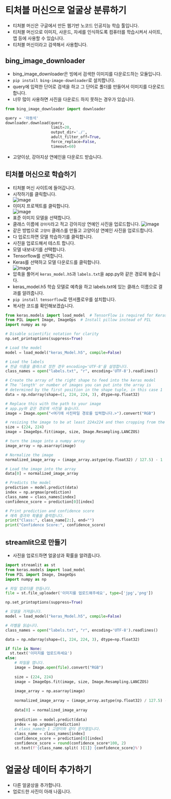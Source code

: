 # 티처블 머신으로 얼굴상 분류하기
* 티처블 머신은 구글에서 만든 웹기반 노코드 인공지능 학습 툴입니다.
* 티처블 머신으로 이미지, 사운드, 자세를 인식하도록 컴퓨터를 학습시켜서 사이트, 앱 등에 사용할 수 있습니다.
* 티처블 머신이라고 검색해서 사용합니다.

## bing_image_downloader
* bing_image_downloader은 빙에서 검색한 이미지를 다운로드하는 모듈입니다.
* ```pip install bing-image-downloader```로 설치합니다.
* query에 입력한 단어로 검색을 하고 그 단어로 폴더를 만들어서 이미지를 다운로드 합니다.
* 너무 많이 사용하면 사진을 다운로드 하지 못하는 경우가 있습니다.
```python
from bing_image_downloader import downloader

query = '마동석'
downloader.download(query, 
                    limit=20,  
                    output_dir='./', 
                    adult_filter_off=True, 
                    force_replace=False, 
                    timeout=60)
```

* 고양이상, 강아지상 연예인을 다운로드 받습니다.

## 티처블 머신으로 학습하기
* 티처블 머신 사이트에 들어갑니다.
* 시작하기를 클릭합니다.   
![image](https://github.com/jerrytohub/python-ai/assets/127598703/a67a02c2-8b3b-4657-ad39-fe73fc9f0bd7)
* 이미지 프로젝트를 클릭합니다.   
![image](https://github.com/jerrytohub/python-ai/assets/127598703/db9fb97c-8130-4f83-915c-d53baa5c2665)
* 표준 이미지 모델을 선택합니다.
* 클래스 이름에 ```강아지```라고 적고 강아지상 연예인 사진을 업로드합니다.
![image](https://github.com/jerrytohub/python-ai/assets/127598703/26ece3ce-c9fa-4e9d-b1ac-232c1fecab2b)
* 같은 방법으로 ```고양이``` 클래스를 만들고 고양이상 연예인 사진을 업로드합니다.
* 다 업로드하면 모델 학습하기를 클릭합니다.
* 사진을 업로드해서 테스트 합니다.
* 모델 내보내기를 선택합니다.
* Tensorflow를 선택합니다.
* Keras를 선택하고 모델 다운로드를 클릭합니다.   
![image](https://github.com/jerrytohub/python-ai/assets/127598703/ff6835da-d4c3-4589-9474-5ae43fe5df5c)
* 압축을 풀어서 ```keras_model.h5```과 ```labels.txt```을 app.py와 같은 경로에 놓습니다.
* keras_model.h5 학습 모델로 예측을 하고 labels.txt에 있는 클래스 이름으로 결과를 알려줍니다.
* ```pip install tensorflow```로 텐서플로우를 설치합니다.
* 복사한 코드를 확인해보겠습니다.
```python
from keras.models import load_model  # TensorFlow is required for Keras to work
from PIL import Image, ImageOps  # Install pillow instead of PIL
import numpy as np

# Disable scientific notation for clarity
np.set_printoptions(suppress=True)

# Load the model
model = load_model("keras_Model.h5", compile=False)

# Load the labels
# 한글 이름을 클래스로 정한 경우 encoding='UTF-8'을 설정합니다.
class_names = open("labels.txt", "r", encoding='UTF-8').readlines()

# Create the array of the right shape to feed into the keras model
# The 'length' or number of images you can put into the array is
# determined by the first position in the shape tuple, in this case 1
data = np.ndarray(shape=(1, 224, 224, 3), dtype=np.float32)

# Replace this with the path to your image
# app.py와 같은 경로에 사진을 놓습니다.
image = Image.open("<여기에 사진파일 경로를 입력합니다.>").convert("RGB")

# resizing the image to be at least 224x224 and then cropping from the center
size = (224, 224)
image = ImageOps.fit(image, size, Image.Resampling.LANCZOS)

# turn the image into a numpy array
image_array = np.asarray(image)

# Normalize the image
normalized_image_array = (image_array.astype(np.float32) / 127.5) - 1

# Load the image into the array
data[0] = normalized_image_array

# Predicts the model
prediction = model.predict(data)
index = np.argmax(prediction)
class_name = class_names[index]
confidence_score = prediction[0][index]

# Print prediction and confidence score
# 예측 결과와 확률을 출력합니다.
print("Class:", class_name[2:], end="")
print("Confidence Score:", confidence_score)
```

## streamlit으로 만들기
* 사진을 업로드하면 얼굴상과 확률을 알려줍니다.
```python
import streamlit as st
from keras.models import load_model
from PIL import Image, ImageOps  
import numpy as np

# 파일 업로더를 만듭니다.
file = st.file_uploader('이미지를 업로드해주세요', type=['jpg','png'])

np.set_printoptions(suppress=True)

# 모델을 가져옵니다.
model = load_model("keras_Model.h5", compile=False)

# 라벨을 읽습니다.
class_names = open("labels.txt", "r", encoding='UTF-8').readlines()

data = np.ndarray(shape=(1, 224, 224, 3), dtype=np.float32)

if file is None:
  st.text('이미지를 업로드하세요')
else:   
    # 파일을 엽니다.
    image = Image.open(file).convert("RGB")
    
    size = (224, 224)
    image = ImageOps.fit(image, size, Image.Resampling.LANCZOS)
   
    image_array = np.asarray(image)  
    
    normalized_image_array = (image_array.astype(np.float32) / 127.5) - 1
   
    data[0] = normalized_image_array
    
    prediction = model.predict(data)
    index = np.argmax(prediction)
    # class_name는 1 고양이와 같이 문자열입니다.
    class_name = class_names[index]
    confidence_score = prediction[0][index]  
    confidence_score = round(confidence_score*100, 2)
    st.text(f'{class_name.split( )[1]} {confidence_score}%')
```

# 얼굴상 데이터 추가하기
* 다른 얼굴상을 추가합니다.
* 업로드한 사진이 아래 나옵니다.
